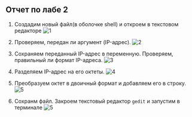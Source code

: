 ## Отчет по лабе 2
1. Создадим новый файл(в оболочке shell) и откроем в текстовом редакторе 
![1](https://github.com/user-attachments/assets/fc8ab32c-a65e-47a9-a509-2628abd11910)
2.  Проверяем, передан ли аргумент (IP-адрес).
![2](https://github.com/user-attachments/assets/e9f83668-3de5-44a6-be01-57f6502d921b)
3. Сохраняем переданный IP-адрес в переменную. Проверяем, правильный ли формат IP-адреса.
![3](https://github.com/user-attachments/assets/e871d844-edbb-4821-b6dc-8130bf203967)
4. Разделяем IP-адрес на его октеты.
![4](https://github.com/user-attachments/assets/198cbc9a-cfe0-4948-a53a-a453cc02cfcd)
5. Преобразуем октет в двоичный формат и добавляем его в строку.
![5](https://github.com/user-attachments/assets/07a85583-d63e-4420-887f-851c0e68f9c5)

9. Сохранм файл. Закроем текстовый редактор `gedit` и  запустим в терминале
![5](https://github.com/user-attachments/assets/18efe9c1-0b9c-4a30-8196-6f7383046248)
